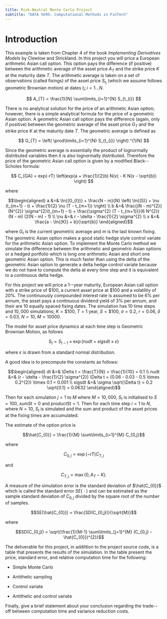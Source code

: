 ```yaml
---
title: Risk-Neutral Monte Carlo Project
subtitle: "DATA 5695: Computational Methods in FinTech"
---
```


# Introduction 

This example is taken from Chapter 4 of the book *Implementing Derivatives Models* by Clewlow and Strickland. In this project you will price a European arithmetic Asian call option. This option pays the difference (if positive) between the arithmetic average of the asset price $A_{T}$ and the strike price $K$ at the maturity date $T$. The arithmetic average is taken on a set of observations (called fixings) of the asset price $S_{t_{i}}$ (which we assume follows geometric Brownian motion) at dates $t_{i}; i = 1 \ldots N$.

$$
A_{T} = \frac{1}{N} \sum\limits_{i=1}^{N} S_{t_{i}}
$$

There is no analytical solution for the price of an arithmetic Asian option; however, there is a simple analytical formula for the price of a geometric Asian option. A geometric Asian call option pays the difference (again, only if positive) between the geometric average of the asset price $G_{T}$ and the strike price $K$ at the maturity date $T$. The geometric average is defined as

$$
G_{T} = \left( \prod\limits_{i=1}^{N} S_{t_{i}} \right) ^{1/N}
$$

Since the geometric average is essentially the product of lognormally distributed variables then it is also lognormally distributed. Therefore the price of the geometric Asian call option is given by a modified Black--Scholes formula:

$$
C_{GA} = exp(-rT) \left(exp(a + \frac{1}{2}b) N(x) - K N(x - \sqrt{b}) \right)
$$

where

$$\begin{aligned}
a        &=& \ln{(G_{t})} + \frac{N - m}{N} \left( \ln{(S)} + \nu (t_{m+1} - t) + \frac{1}{2} \nu (T - t_{m+1}) \right) \\
b        &=& \frac{(N - m)^{2}}{N^{2}} \sigma^{2}(t_{m+1} - t) + \frac{\sigma^{2} (T - t_{m+1})}{6 N^{2}} (N - m) (2(N - m) - 1)  \\
\nu &=& r - \delta - \frac{1}{2} \sigma^{2} \\
x        &=& \frac{a - \ln{(K)} + b}{\sqrt{b}}
\end{aligned}$$

where $G_{t}$ is the current geometric average and $m$ is the last known fixing. The geometric Asian option makes a good static hedge style control variate for the arithmetic Asian option. To implement the Monte Carlo method we simulate the difference between the arithmetic and geometric Asian options or a hedged portfolio which is long one arithmetic Asian and short one geometric Asian option. This is much faster than using the delta of the geometric Asian option to generate a delta hedge control variate because we do not have to compute the delta at every time step and it is equivalent to a continuous delta hedge.

For this project we will price a $1$--year maturity, European Asian call option with a strike price of $\$100$, a current asset price at $\$100$ and a volatility of $20\%$. The continuously compounded interest rate is assumed to be $6\%$ per annum, the asset pays a continuous dividend yield of $3\%$ per annum, and their are $10$ equally spaced fixing dates. The simulation has $10$ time steps and $10,000$ simulations; $K = \$100$, $T = 1$ year, $S = \$100$, $\sigma = 0.2$, $r = 0.06$, $\delta = 0.03$, $N = 10$, $M = 10000$.

The model for asset price dynamics at each time step is Geometric Brownian Motion, as follows

$$
S_{t} = S_{t-1} \times \exp{(nudt + sigsdt  \times \varepsilon)}
$$


where $\varepsilon$ is drawn from a standard normal distribution.

A good idea is to precompute the constants as follows:

$$\begin{aligned}
dt        &=& \Delta t  = \frac{T}{N} = \frac{1}{10} = 0.1 \\
nudt     &=& (r - \delta - \frac{1}{2} \sigma^{2}) \Delta t = (0.06 - 0.03 - 0.5 \times 0.2^{2}) \times 0.1 = 0.001 \\
sigsdt   &=& \sigma \sqrt{\Delta t} = 0.2 \sqrt{0.1} = 0.0632
\end{aligned}$$

Then for each simulation $j = 1$ to $M$ where $M = 10,000$, $S_{t}$ is initialised to $S = 100$, $sumSt = 0$ and $productSt = 1$. Then for each time step $i = 1$ to $N$, where $N = 10$, $S_{t}$ is simulated and the sum and product of the asset prices at the fixing times are accumulated.

The estimate of the option price is

$$\hat{C_{0}} = \frac{1}{M} \sum\limits_{i=1}^{M} C_{0,j}$$

where

$$C_{0,j} = \exp{(-rT)} C_{T,j}$$

and

$$C_{T,j} = \max{(0, A_{T} - K)}.$$

A measure of the simulation error is the standard deviation of $\hat{C_{0}}$ which is called the standard error $SE(\: \cdot \:)$ and can be estimated as the sample standard deviation of $C_{0,j}$ divided by the square root of the number of samples.

$$SE(\hat{C_{0}}) = \frac{SD(C_{0,j})}{\sqrt{M}}$$

where

$$SD(C_{0,j}) = \sqrt{\frac{1}{M-1} \sum\limits_{j=1}^{M} (C_{0,j} - \hat{C_{0}})^{2}}$$

The deliverable for this project, in addittion to the project source code, is a table that presents the results of the simulation. In the table present the price, standard error, and relative computation time for the following:

-   Simple Monte Carlo

-   Antithetic sampling

-   Control variate

-   Antithetic and control variate

Finally, give a brief statement about your conclusion regarding the trade--off between computation time and variance reduction costs.
